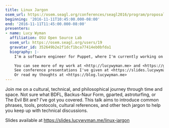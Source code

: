 ```yaml
---
title: Linux Jargon
osem_url: https://osem.seagl.org/conferences/seagl2016/program/proposals/126
beginning: '2016-11-11T10:45:00.000-08:00'
end: '2016-11-11T11:45:00.000-08:00'
presenters:
- name: Lucy Wyman
  affiliation: OSU Open Source Lab
  osem_url: https://osem.seagl.org/users/19
  gravatar_id: 352649b2e2f1dcf1bca77414eb0bfda1
  biography: |-
    I'm a software engineer for Puppet, where I'm currently working on our open source remote task runner Bolt. I graduated from Oregon State University with a BS in Computer Science in June 2016, where I worked as a Front-End Engineer for the OSU Open Source Lab. In my free time I enjoy hanging out with friends, hiking, experiencing new things, and enjoying a wide variety of podcasts, tv shows, blogs, books, and other media.

    You can see more of my work at <http://lucywyman.me> and <https://github.com/lucywyman>
    See conference presentations I've given at <https://slides.lucywyman.me>
    Or read my thoughts at <https://blog.lucywyman.me>
---
```


Join me on a cultural, technical, and philosophical journey through time and space.  Not sure what BDFL, Backus-Naur Form, gparted, astroturfing, or The Evil Bit are?  I've got you covered.  This talk aims to introduce common phrases, tools, protocols, cultural references, and other tech jargon to help you keep up with technical discussions.

Slides available at <https://slides.lucywyman.me/linux-jargon>

